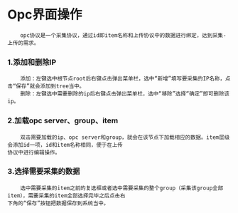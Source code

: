# Opc界面操作

```
    opc协议是一个采集协议，通过id即item名称和上传协议中的数据进行绑定，达到采集-上传的需求。
```

### 1.添加和删除IP

```
    添加：左键选中根节点root后右键点击弹出菜单栏，选中“新增”填写要采集的IP名称，点击“保存”就会添加到tree当中。
    删除：左键选中需要删除的ip后右键点击弹出菜单栏，选中“移除”选择“确定”即可删除该ip。
```

### 2.加载opc server、group、item

```
    双击需要加载的ip、opc server和group，就会在该节点下加载相应的数据。item层级会添加id一项，id和item名称相同，便于在上传
协议中进行编辑操作。
```

### 3.选择需要采集的数据

```
    选中需要采集的item之前的复选框或者选中需要采集的整个group（采集该group全部item），需要采集的item全部选择完毕之后点击右
下角的“保存”按钮把数据保存到系统当中。
```



